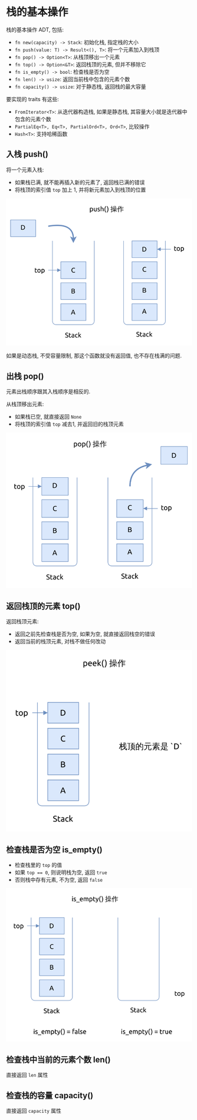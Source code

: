 # 栈的基本操作

栈的基本操作 ADT, 包括:

- `fn new(capacity) -> Stack`: 初始化栈, 指定栈的大小
- `fn push(value: T) -> Result<(), T>`: 将一个元素加入到栈顶
- `fn pop() -> Option<T>`: 从栈顶移出一个元素
- `fn top() -> Option<&T>`: 返回栈顶的元素, 但并不移除它
- `fn is_empty() -> bool`: 检查栈是否为空
- `fn len() -> usize`: 返回当前栈中包含的元素个数
- `fn capacity() -> usize`: 对于静态栈, 返回栈的最大容量

要实现的 traits 有这些:

- `FromIterator<T>`: 从迭代器构造栈, 如果是静态栈, 其容量大小就是迭代器中包含的元素个数
- `PartialEq<T>, Eq<T>, PartialOrd<T>, Ord<T>`, 比较操作
- `Hash<T>`: 支持哈稀函数

## 入栈 push()

将一个元素入栈:

- 如果栈已满, 就不能再插入新的元素了, 返回栈已满的错误
- 将栈顶的索引值 `top` 加上 1, 并将新元素加入到栈顶的位置

![stack push](assets/stack-push.svg)

如果是动态栈, 不受容量限制, 那这个函数就没有返回值, 也不存在栈满的问题.

## 出栈 pop()

元素出栈顺序跟其入栈顺序是相反的.

从栈顶移出元素:

- 如果栈已空, 就直接返回 `None`
- 将栈顶的索引值 `top` 减去1, 并返回旧的栈顶元素

![stack pop](assets/stack-pop.svg)

## 返回栈顶的元素 top()

返回栈顶元素:

- 返回之前先检查栈是否为空, 如果为空, 就直接返回栈空的错误
- 返回当前的栈顶元素, 对栈不做任何改动

![stack top](assets/stack-top.svg)

## 检查栈是否为空 is_empty()

- 检查栈里的 `top` 的值
- 如果 `top == 0`, 则说明栈为空, 返回 `true`
- 否则栈中存有元素, 不为空, 返回 `false`

![stack is empty](assets/stack-is-empty.svg)

## 检查栈中当前的元素个数 len()

直接返回 `len` 属性

## 检查栈的容量 capacity()

直接返回 `capacity` 属性

